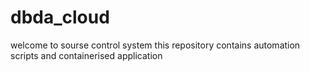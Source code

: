 # dbda_cloud

welcome to sourse control system
this repository contains automation scripts and containerised  application
